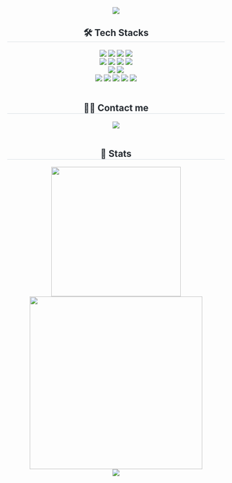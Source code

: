 <div align=center>
	<img src="https://capsule-render.vercel.app/api?type=waving&color=gradient&height=200&section=header&text=backend%20Virtuoso&fontSize=80" />	
</div>

<div align=center>
	<h2 style="border-bottom: 1px solid #d8dee4; color: #282d33;"> 🛠️ Tech Stacks </h2>  
	<div align=center>
		<img src="https://img.shields.io/badge/React-20232A?style=flat-square&logo=react&logoColor=61DAFB" />
		<img src="https://img.shields.io/badge/HTML5-E34F26?style=flat-square&logo=html5&logoColor=white" />
		<img src="https://img.shields.io/badge/CSS3-1572B6?style=flat-square&logo=css3&logoColor=white" />
		<img src="https://img.shields.io/badge/JavaScript-F7DF1E?style=flat-square&logo=JavaScript&logoColor=white" /><br/>
		<img src="https://img.shields.io/badge/Java-007396?style=flat-square&logo=Conda-Forge&logoColor=white" />
		<img src="https://img.shields.io/badge/Python-3776AB?style=flat-square&logo=Python&logoColor=white"/>
		<img src="https://img.shields.io/badge/Spring-6DB33F?style=flat-square&logo=Spring&logoColor=white" />
		<img src="https://img.shields.io/badge/SpringBoot-6DB33F?style=flat-square&logo=SpringBoot&logoColor=white"/><br/>
		<img src="https://img.shields.io/badge/PostgreSQL-316192?style=flat-square&logo=postgresql&logoColor=white" />
		<img src="https://img.shields.io/badge/MySQL-4479A1?style=flat-square&logo=MySQL&logoColor=white" /><br/>
		<img src="https://img.shields.io/badge/IntelliJ_IDEA-000000.svg?style=flat-square&logo=intellij-idea&logoColor=white" />
		<img src="https://img.shields.io/badge/Spring%20Tool%20Suite%204-6EBF4B?style=flat-square&logo=spring&logoColor=white" />
		<img src="https://img.shields.io/badge/Visual%20Studio%20Code-007ACC?style=flat-square&logo=visual-studio-code&logoColor=white" />
		<img src="https://img.shields.io/badge/GitHub-181717?style=flat-square&logo=GitHub&logoColor=white" />
		<img src="https://img.shields.io/badge/Git-F05032?style=flat-square&logo=Git&logoColor=white">
	</div>
</div>
<br>
<div align=center>
	<h2 style="border-bottom: 1px solid #d8dee4; color: #282d33;"> 🧑‍💻 Contact me </h2> 
	<div align=center>
		<a href=mailto:ha01821113@gmail.com>
			<img src="https://img.shields.io/badge/Gmail-EA4335?style=flat-square&logo=Gmail&logoColor=white&link=mailto:ha01821113@gmail.com">  
		</a> 
	</div>
</div>
<br>
<div align=center>
	<h2 style="border-bottom: 1px solid #d8dee4; color: #282d33;"> 🏅 Stats </h2> 
	<img src="https://github-readme-stats.vercel.app/api/top-langs/?username=backendVirtuoso&layout=compact" width="300px" />
	<img src="https://github-readme-stats.vercel.app/api?username=backendVirtuoso" width="400px" />
</div>

<div align=center>
	<img src="https://capsule-render.vercel.app/api?type=waving&color=gradient&height=200&section=footer&text=%20&fontSize=80" />	
</div>


<!--
<div align=center>
	<img src="https://github-readme-activity-graph.vercel.app/graph?username=backendVirtuoso&theme=react-light&bg_color=ffffff&hide_border=true&line=87CEEB&color=000000&point=777777" width="800px"/>
	<img src="https://github.com/backendVirtuoso/backendVirtuoso/blob/output/github-snake.svg?color_snake=#58A6FF&color_dots=#EEEEEE,#E1BEE7,#BA68C8,#8E24AA,#4A148C?palette=github-dark" width="80%">
</div> 
-->
